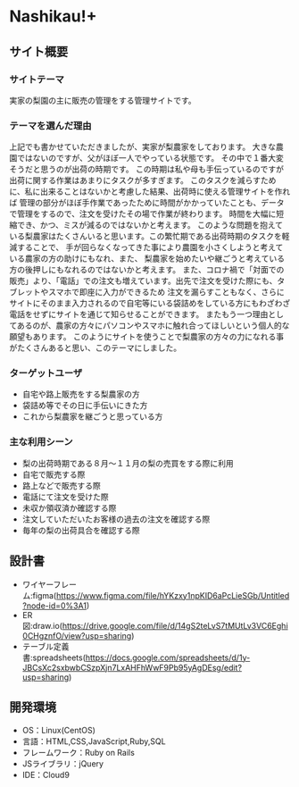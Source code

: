 # Nashikau!+

## サイト概要
### サイトテーマ
実家の梨園の主に販売の管理をする管理サイトです。

### テーマを選んだ理由
上記でも書かせていただきましたが、実家が梨農家をしております。
大きな農園ではないのですが、父がほぼ一人でやっている状態です。
その中で１番大変そうだと思うのが出荷の時期です。
この時期は私や母も手伝っているのですが出荷に関する作業はあまりにタスクが多すぎます。
このタスクを減らすために、私に出来ることはないかと考慮した結果、出荷時に使える管理サイトを作れば
管理の部分がほぼ手作業であったために時間がかかっていたことも、データで管理をするので、注文を受けたその場で作業が終わります。
時間を大幅に短縮でき、かつ、ミスが減るのではないかと考えます。
このような問題を抱えている梨農家はたくさんいると思います。この繁忙期である出荷時期のタスクを軽減することで、
手が回らなくなってきた事により農園を小さくしようと考えている農家の方の助けにもなれ、また、
梨農家を始めたいや継ごうと考えている方の後押しにもなれるのではないかと考えます。
また、コロナ禍で「対面での販売」より、「電話」での注文も増えています。出先で注文を受けた際にも、タブレットやスマホで即座に入力ができるため
注文を漏らすこともなく、さらにサイトにそのまま入力されるので自宅等にいる袋詰めをしている方にもわざわざ電話をせずにサイトを通じて知らせることができます。
またもう一つ理由としてあるのが、農家の方々にパソコンやスマホに触れ合ってほしいという個人的な願望もあります。
このようにサイトを使うことで梨農家の方々の力になれる事がたくさんあると思い、このテーマにしました。

### ターゲットユーザ
- 自宅や路上販売をする梨農家の方
- 袋詰め等でその日に手伝いにきた方
- これから梨農家を継ごうと思っている方

### 主な利用シーン
- 梨の出荷時期である８月〜１１月の梨の売買をする際に利用
- 自宅で販売する際
- 路上などで販売する際
- 電話にて注文を受けた際
- 未収か領収済か確認する際
- 注文していただいたお客様の過去の注文を確認する際
- 毎年の梨の出荷具合を確認する際

## 設計書
- ワイヤーフレーム:figma(https://www.figma.com/file/hYKzxy1npKID6aPcLieSGb/Untitled?node-id=0%3A1)
- ER図:draw.io(https://drive.google.com/file/d/14gS2teLvS7tMUtLv3VC6Eghi0CHgznfO/view?usp=sharing)
- テーブル定義書:spreadsheets(https://docs.google.com/spreadsheets/d/1y-JBCsXc2sxbwbCSzpXjn7LxAHFhWwF9Pb95yAgDEsg/edit?usp=sharing)

## 開発環境
- OS：Linux(CentOS)
- 言語：HTML,CSS,JavaScript,Ruby,SQL
- フレームワーク：Ruby on Rails
- JSライブラリ：jQuery
- IDE：Cloud9